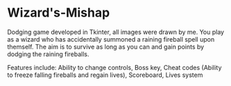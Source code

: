 # Wizard's-Mishap
Dodging game developed in Tkinter, all images were drawn by me.
You play as a wizard who has accidentally summoned a raining fireball spell upon themself. The aim is to survive as long as you can and gain points by dodging the raining fireballs.

Features include:
Ability to change controls, Boss key, Cheat codes (Ability to freeze falling fireballs and regain lives), Scoreboard, Lives system
